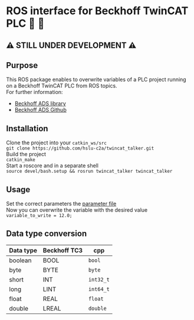 # ROS interface for Beckhoff TwinCAT PLC :robot: :rotating_light:

## :warning: STILL UNDER DEVELOPMENT :warning:

## Purpose

This ROS package enables to overwrite variables of a PLC project running on a Beckhoff TwinCAT PLC from ROS topics. \
For further information:

- [Beckhoff ADS library](https://infosys.beckhoff.com/content/1033/tc3_ads_intro/index.html)
- [Beckhoff ADS Github](https://github.com/Beckhoff/ADS)

## Installation

Clone the project into your `catkin_ws/src` \
`git clone https://github.com/hslu-c2a/twincat_talker.git` \
Build the project \
`catkin_make` \
Start a roscore and in a separate shell \
`source devel/bash.setup && rosrun twincat_talker twincat_talker`

## Usage

Set the correct parameters the [parameter file](config/plc.yaml) \
Now you can overwrite the variable with the desired value \
`variable_to_write = 12.0;`

## Data type conversion

| Data type | Beckhoff TC3 | cpp       |
| --------- | ------------ | --------- |
| boolean   | BOOL         | `bool`    |
| byte      | BYTE         | `byte`    |
| short     | INT          | `int32_t` |
| long      | LINT         | `int64_t` |
| float     | REAL         | `float`   |
| double    | LREAL        | `double`  |
